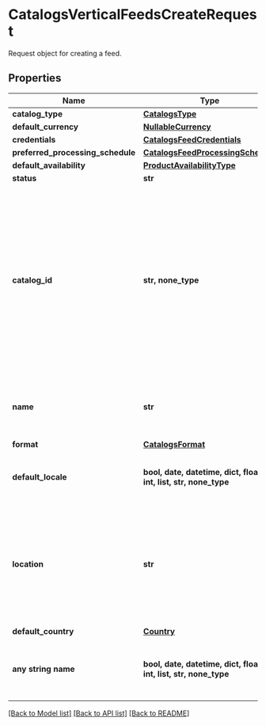 # CatalogsVerticalFeedsCreateRequest

Request object for creating a feed.

## Properties
Name | Type | Description | Notes
------------ | ------------- | ------------- | -------------
**catalog_type** | [**CatalogsType**](CatalogsType.md) |  | 
**default_currency** | [**NullableCurrency**](NullableCurrency.md) |  | [optional] 
**credentials** | [**CatalogsFeedCredentials**](CatalogsFeedCredentials.md) |  | [optional] 
**preferred_processing_schedule** | [**CatalogsFeedProcessingSchedule**](CatalogsFeedProcessingSchedule.md) |  | [optional] 
**default_availability** | [**ProductAvailabilityType**](ProductAvailabilityType.md) |  | [optional] 
**status** | **str** |  | [optional] 
**catalog_id** | **str, none_type** | Catalog id pertaining to the feed. If not provided, feed will use a default catalog based on type. At the moment a catalog can not have multiple creative assets feeds but this will change in the future. | [optional] 
**name** | **str** | A human-friendly name associated to a given feed. | [optional] 
**format** | [**CatalogsFormat**](CatalogsFormat.md) |  | [optional] 
**default_locale** | **bool, date, datetime, dict, float, int, list, str, none_type** | The locale used within a feed for product descriptions. | [optional] 
**location** | **str** | The URL where a feed is available for download. This URL is what Pinterest will use to download a feed for processing. | [optional] 
**default_country** | [**Country**](Country.md) |  | [optional] 
**any string name** | **bool, date, datetime, dict, float, int, list, str, none_type** | any string name can be used but the value must be the correct type | [optional]

[[Back to Model list]](../README.md#documentation-for-models) [[Back to API list]](../README.md#documentation-for-api-endpoints) [[Back to README]](../README.md)



